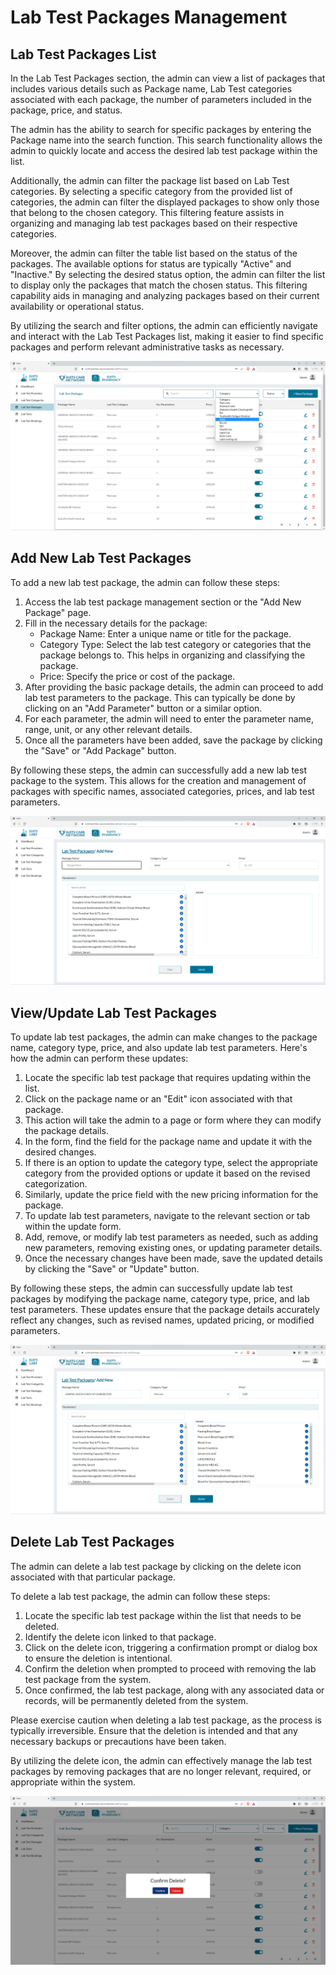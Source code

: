 # Lab Test Packages Management

## Lab Test Packages List

In the Lab Test Packages section, the admin can view a list of packages that includes various details such as Package name, Lab Test categories associated with each package, the number of parameters included in the package, price, and status.

The admin has the ability to search for specific packages by entering the Package name into the search function. This search functionality allows the admin to quickly locate and access the desired lab test package within the list.

Additionally, the admin can filter the package list based on Lab Test categories. By selecting a specific category from the provided list of categories, the admin can filter the displayed packages to show only those that belong to the chosen category. This filtering feature assists in organizing and managing lab test packages based on their respective categories.

Moreover, the admin can filter the table list based on the status of the packages. The available options for status are typically "Active" and "Inactive." By selecting the desired status option, the admin can filter the list to display only the packages that match the chosen status. This filtering capability aids in managing and analyzing packages based on their current availability or operational status.

By utilizing the search and filter options, the admin can efficiently navigate and interact with the Lab Test Packages list, making it easier to find specific packages and perform relevant administrative tasks as necessary.

![Logo](./images/labtest/lt-pack-all.png)

## Add New Lab Test Packages

To add a new lab test package, the admin can follow these steps:

1. Access the lab test package management section or the "Add New Package" page.
2. Fill in the necessary details for the package:
   - Package Name: Enter a unique name or title for the package.
   - Category Type: Select the lab test category or categories that the package belongs to. This helps in organizing and classifying the package.
   - Price: Specify the price or cost of the package.
3. After providing the basic package details, the admin can proceed to add lab test parameters to the package. This can typically be done by clicking on an "Add Parameter" button or a similar option.
4. For each parameter, the admin will need to enter the parameter name, range, unit, or any other relevant details.
5. Once all the parameters have been added, save the package by clicking the "Save" or "Add Package" button.

By following these steps, the admin can successfully add a new lab test package to the system. This allows for the creation and management of packages with specific names, associated categories, prices, and lab test parameters.

![Logo](./images/labtest/lt-pack-add.png)

## View/Update Lab Test Packages

To update lab test packages, the admin can make changes to the package name, category type, price, and also update lab test parameters. Here's how the admin can perform these updates:

1. Locate the specific lab test package that requires updating within the list.
2. Click on the package name or an "Edit" icon associated with that package.
3. This action will take the admin to a page or form where they can modify the package details.
4. In the form, find the field for the package name and update it with the desired changes.
5. If there is an option to update the category type, select the appropriate category from the provided options or update it based on the revised categorization.
6. Similarly, update the price field with the new pricing information for the package.
7. To update lab test parameters, navigate to the relevant section or tab within the update form.
8. Add, remove, or modify lab test parameters as needed, such as adding new parameters, removing existing ones, or updating parameter details.
9. Once the necessary changes have been made, save the updated details by clicking the "Save" or "Update" button.

By following these steps, the admin can successfully update lab test packages by modifying the package name, category type, price, and lab test parameters. These updates ensure that the package details accurately reflect any changes, such as revised names, updated pricing, or modified parameters.

![Logo](./images/labtest/lt-pack-up.png)

## Delete Lab Test Packages

The admin can delete a lab test package by clicking on the delete icon associated with that particular package.

To delete a lab test package, the admin can follow these steps:

1. Locate the specific lab test package within the list that needs to be deleted.
2. Identify the delete icon linked to that package.
3. Click on the delete icon, triggering a confirmation prompt or dialog box to ensure the deletion is intentional.
4. Confirm the deletion when prompted to proceed with removing the lab test package from the system.
5. Once confirmed, the lab test package, along with any associated data or records, will be permanently deleted from the system.

Please exercise caution when deleting a lab test package, as the process is typically irreversible. Ensure that the deletion is intended and that any necessary backups or precautions have been taken.

By utilizing the delete icon, the admin can effectively manage the lab test packages by removing packages that are no longer relevant, required, or appropriate within the system.

![Logo](./images/labtest/lt-pack-dlt.png)
